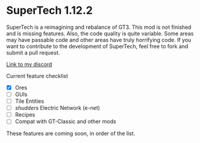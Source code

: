 # SuperTech 1.12.2

SuperTech is a reimagining and rebalance of GT3. This mod is not finished and is missing features.
Also, the code quality is quite variable. Some areas may have passable code and other areas have truly horrifying code.
If you want to contribute to the development of SuperTech, feel free to fork and submit a pull request.

[Link to my discord](https://discordapp.com/invite/PhrEtVk)

Current feature checklist

- [x] Ores
- [ ] GUIs
- [ ] Tile Entities
- [ ] *shudders* Electric Network (e-net)
- [ ] Recipes
- [ ] Compat with GT-Classic and other mods

These features are coming soon, in order of the list.
